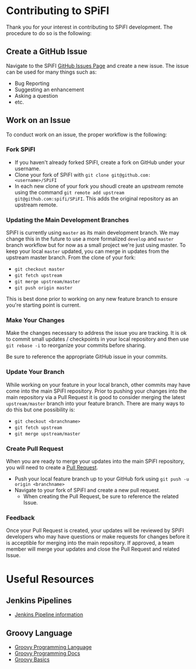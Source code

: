 # Contributing to SPiFI
Thank you for your interest in contributing to SPiFI development. The procedure
to do so is the following:

## Create a GitHub Issue
Navigate to the SPiFI [GitHub Issues Page](https://spifi/SPiFI/issues) and create
a new issue. The issue can be used for many things such as:
- Bug Reporting
- Suggesting an enhancement
- Asking a question
- etc.

## Work on an Issue
To conduct work on an issue, the proper workflow is the following:

### Fork SPiFI
- If you haven't already forked SPiFI, create a fork on GitHub under your username.
- Clone your fork of SPiFI with `git clone git@github.com:<username>/SPiFI`
- In each new clone of your fork you shoudl create an _upstream_ remote using the
  command `git remote add upstream git@github.com:spifi/SPiFI`. This adds the
  original repository as an upstream remote.

### Updating the Main Development Branches
SPiFI is currently using `master` as its main development branch. We may change
this in the future to use a more formalized `develop` and `master` branch workflow
but for now as a small project we're just using master. To keep your local `master`
updated, you can merge in updates from the upstream master branch.  From the clone
of your fork:
- `git checkout master`
- `git fetch upstream`
- `git merge upstream/master`
- `git push origin master`

This is best done prior to working on any new feature branch to ensure you're 
starting point is current.

### Make Your Changes
Make the changes necessary to address the issue you are tracking. It is ok to
commit small updates / checkpoints in your local repository and then use 
`git rebase -i` to reorganize your commits before sharing. 

Be sure to reference the appropriate GitHub issue in your commits.

### Update Your Branch
While working on your feature in your local branch, other commits may have 
come into the main SPiFI repository. Prior to pushing your changes into the
main repository via a Pull Request it is good to consider merging the latest
`upstream/master` branch into your feature branch. There are many ways to do this
but one possibility is:
- `git checkout <branchname>`
- `git fetch upstream`
- `git merge upstream/master`

### Create Pull Request
When you are ready to merge your updates into the main SPiFI repository, you 
will need to create a [Pull Request](https://github.com/spifi/SPiFI/pulls).
- Push your local feature branch up to your GitHub fork using `git push -u origin <branchname>`
- Navigate to your fork of SPiFI and create a new pull request.
  - When creating the Pull Request, be sure to reference the related Issue.

### Feedback
Once your Pull Request is created, your updates will be reviewed by SPiFI developers
who may have questions or make requests for changes before it is acceptible for 
merging into the main repository. If approved, a team member will merge your updates 
and close the Pull Request and related Issue.


# Useful Resources

## Jenkins Pipelines
- [Jenkins Pipeline information](https://jenkins.io/doc/book/pipeline/)

## Groovy Language
- [Groovy Programming Language](https://groovy-lang.org/)
- [Groovy Programming Docs](https://docs.groovy-lang.org/docs/next/html/documentation/)
- [Groovy Basics](https://docs.smartthings.com/en/latest/getting-started/groovy-basics.html)
